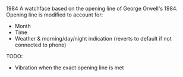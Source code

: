 1984 
A watchface based on the opening line of George Orwell's 1984.
Opening line is modified to account for:
- Month
- Time 
- Weather & morning/day/night indication (reverts to default if not connected to phone)

TODO:
- Vibration when the exact opening line is met